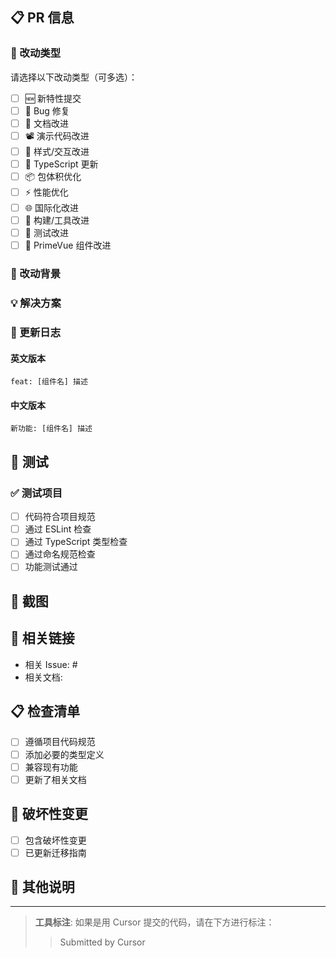 ## 📋 PR 信息

### 🔄 改动类型

请选择以下改动类型（可多选）：

- [ ] 🆕 新特性提交
- [ ] 🐞 Bug 修复
- [ ] 📝 文档改进
- [ ] 📽️ 演示代码改进
- [ ] 💄 样式/交互改进
- [ ] 🤖 TypeScript 更新
- [ ] 📦 包体积优化
- [ ] ⚡️ 性能优化
- [ ] 🌐 国际化改进
- [ ] 🔧 构建/工具改进
- [ ] 🧪 测试改进
- [ ] 🎨 PrimeVue 组件改进

### 🎯 改动背景

<!-- 请描述改动的背景和原因 -->

### 💡 解决方案

<!-- 请描述具体的解决方案和实现方式 -->

### 📝 更新日志

<!-- 请提供英文和中文版本的更新日志 -->

#### 英文版本

```
feat: [组件名] 描述
```

#### 中文版本

```
新功能: [组件名] 描述
```

## 🧪 测试

### ✅ 测试项目

- [ ] 代码符合项目规范
- [ ] 通过 ESLint 检查
- [ ] 通过 TypeScript 类型检查
- [ ] 通过命名规范检查
- [ ] 功能测试通过

## 📸 截图

<!-- 如果是UI改动，请提供截图 -->

## 🔗 相关链接

<!-- 相关Issue、文档等 -->

- 相关 Issue: #
- 相关文档:

## 📋 检查清单

- [ ] 遵循项目代码规范
- [ ] 添加必要的类型定义
- [ ] 兼容现有功能
- [ ] 更新了相关文档

## 🚨 破坏性变更

<!-- 如果有破坏性变更，请详细说明 -->

- [ ] 包含破坏性变更
- [ ] 已更新迁移指南

## 📝 其他说明

<!-- 其他需要说明的内容 -->

---

> **工具标注**: 如果是用 Cursor 提交的代码，请在下方进行标注：
>
> > Submitted by Cursor
